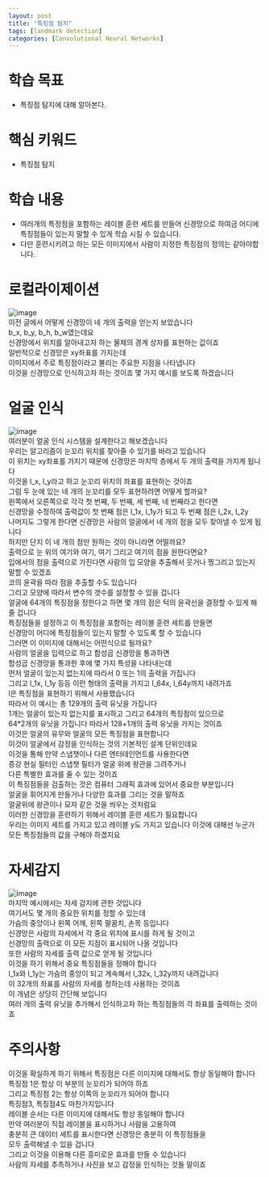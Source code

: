 ```yaml
---
layout: post
title: "특징점 탐지"
tags: [landmark detection]
categories: [Convolutional Neural Networks]
---
```


# 학습 목표
- 특징점 탐지에 대해 알아본다.

# 핵심 키워드
- 특징점 탐지

# 학습 내용
- 여러개의 특정점을 포함하는 레이블 훈련 세트를 만들어 신경망으로 하여금 어디에 특징점들이 있는지 말할 수 있게 학습 시킬 수 있습니다.
- 다만 훈련시키려고 하는 모든 이미지에서 사람이 지정한 특징점의 정의는 같아야합니다.

# 로컬라이제이션
![image](https://user-images.githubusercontent.com/50114210/71539158-b43f8780-297b-11ea-8c7e-578dff3f44d7.png)              
이전 글에서 어떻게 신경망이 네 개의 출력을 얻는지 보았습니다         
b_x, b_y, b_h, b_w였는데요        
신경망에서 위치를 알아내고자 하는 물체의 경계 상자를 표현하는 값이죠        
일반적으로 신경망은 xy좌표를 가지는데          
이미지에서 주로 특징점이라고 불리는 주요한 지점을 나타냅니다        
이것을 신경망으로 인식하고자 하는 것이죠 몇 가지 예시를 보도록 하겠습니다        

# 얼굴 인식
![image](https://user-images.githubusercontent.com/50114210/71539164-cb7e7500-297b-11ea-8bcc-6922364a28bf.png)                     
여러분이 얼굴 인식 시스템을 설계한다고 해보겠습니다            
우리는 알고리즘이 눈꼬리 위치를 찾아줄 수 있기를 바라고 있습니다           
이 위치는 xy좌표를 가지기 때문에 신경망은 마지막 층에서 두 개의 출력을 가지게 됩니다           
이것을 l_x, l_y라고 하고 눈꼬리 위치의 좌표를 표현하는 것이죠           
그럼 두 눈에 있는 네 개의 눈꼬리를 모두 표현하려면 어떻게 할까요?           
왼쪽에서 오른쪽으로 각각 첫 번째, 두 번째, 세 번째, 네 번째라고 한다면           
신경망을 수정하여 출력값이 첫 번째 점은 l_1x, l_1y가 되고 두 번째 점은 l_2x, l_2y           
나머지도 그렇게 한다면 신경망은 사람의 얼굴에서 네 개의 점을 모두 찾아낼 수 있게 됩니다           
하지만 단지 이 네 개의 점만 원하는 것이 아니라면 어떨까요?           
출력으로 눈 위의 여기와 여기, 여기  그리고 여기의 점을 원한다면요?           
입에서의 점을 출력으로 가진다면 사람의 입 모양을 추출해서 웃거나 찡그리고 있는지 말할 수 있겠죠           
코의 윤곽을 따라 점을 추출할 수도 있습니다           
그리고 모양에 따라서 변수의 갯수를 설정할 수 있을 겁니다           
얼굴에 64개의 특징점을 정한다고 하면 몇 개의 점은 턱의 윤곽선을 결정할 수 있게 해줄 겁니다           
특징점들을 설정하고 이 특징점을 포함하는 레이블 훈련 세트를 만들면           
신경망이 어디에 특징점들이 있는지 말할 수 있도록 할 수 있습니다           
그러면 이 이미지에 대해서는  어떤식으로 될까요?           
사람의 얼굴을 입력으로 하고 합성곱 신경망을 통과하면           
합성곱 신경망을 통과한 후에 몇 가지 특성을 나타내는데           
먼저 얼굴이 있는지 없는지에 따라서 0 또는 1의 출력을 가집니다           
그리고 l_1x, l_1y 등등 이런 형태의 출력을 가지고 l_64x, l_64y까지 내려가죠           
l은 특징점을 표현하기 위해서 사용했습니다           
따라서 이 예시는 총 129개의 출력 유닛을 가집니다           
1개는 얼굴이 있는지 없는지를 표시하고 그리고 64개의 특징점이 있으므로           
64*2개의 유닛을 가집니다 따라서 128+1개의  출력 유닛을 가지는 것이죠           
이것은 얼굴의 유무와 얼굴의 모든 특징점을 표현합니다           
이것이 얼굴에서 감정을 인식하는 것의 기본적인 설계 단위인데요           
이것을 통해 만약 스냅챗이나 다른 엔터테인먼트를 사용한다면            
증강 현실 필터인 스냅챗 필터가 얼굴 위에 왕관을 그려주거나           
다른 특별한 효과를 줄 수 있는 것이죠           
이 특징점들을 검출하는 것은 컴퓨터 그래픽 효과에 있어서 중요한 부분입니다           
얼굴을 휘어지게 만들거나 다양한 효과를 그리는 것을 말하죠           
얼굴위에 왕관이나 모자 같은 것을 씌우는 것처럼요           
이러한 신경망을 훈련하기 위해서 레이블 훈련 세트가 필요합니다           
우리는 이미지 세트를 가지고 있고 레이블 y도 가지고 있습니다
이것에 대해선 누군가 모든 특징점들의 값을 구해야 하겠지요

# 자세감지
![image](https://user-images.githubusercontent.com/50114210/71539162-befa1c80-297b-11ea-9646-4210a1881bba.png)                   
마지막 예시에서는 자세 감지에 관한 것입니다             
여기서도 몇 개의 중요한 위치를 정할 수 있는데              
가슴의 중앙이나 왼쪽 어깨, 왼쪽 팔꿈치, 손목 등입니다             
신경망은 사람의 자세에서 각 중요 위치에 표시를 하게 될 것이고             
신경망의 출력으로 이 모든 지점이 표시되어 나올 것입니다             
또한 사람의 자세를 출력 값으로 얻게 될 것입니다             
이것을 하기 위해서 중요 특징점들을 정해야 합니다             
l_1x와 l_1y는 가슴의 중앙이 되고 계속해서 l_32x, l_32y까지 내려갑니다             
이 32개의 좌표를 사람의 자세를 정하는데 사용하는 것이죠              
이 개념은 상당히 간단해 보입니다             
여러 개의 출력 유닛을 추가해서 인식하고자 하는 특징점들의 각 좌표를 출력하는 것이죠             

# 주의사항             
이것을 확실하게 하기 위해서 특징점은 다른 이미지에 대해서도 항상 동일해야 합니다             
특징점 1은 항상  이 부분의 눈꼬리가 되어야 하죠             
그리고 특징점 2는  항상 이쪽의 눈꼬리가 되어야 합니다              
특징점3, 특징점4도 마찬가지입니다             
레이블 순서는 다른 이미지에 대해서도 항상 동일해야 합니다             
만약 여러분이 직접 레이블을 표시하거나 사람을 고용하여             
충분히 큰 데이터 세트를 표시한다면 신경망은 충분히 이 특징점들을              
모두 출력해낼 수 있을 겁니다             
그리고 이것을 이용해 다른 흥미로운 효과를 만들 수 있습니다             
사람의 자세를 추측하거나 사진을 보고 감정을 인식하는 것들 말이죠             
